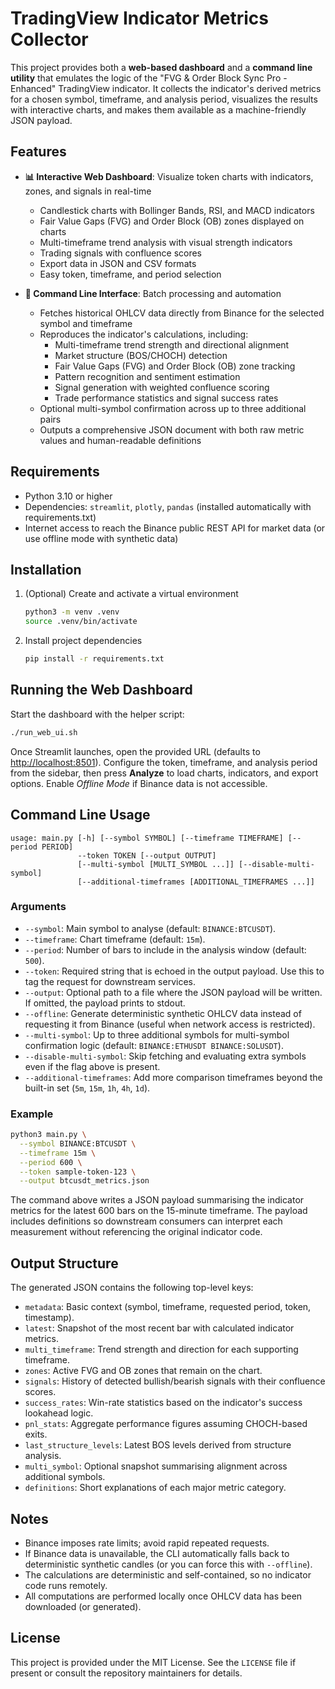 # TradingView Indicator Metrics Collector

This project provides both a **web-based dashboard** and a **command line utility** that emulates the logic of the "FVG & Order Block Sync Pro - Enhanced" TradingView indicator. It collects the indicator's derived metrics for a chosen symbol, timeframe, and analysis period, visualizes the results with interactive charts, and makes them available as a machine-friendly JSON payload.

## Features

- **📊 Interactive Web Dashboard**: Visualize token charts with indicators, zones, and signals in real-time
  - Candlestick charts with Bollinger Bands, RSI, and MACD indicators
  - Fair Value Gaps (FVG) and Order Block (OB) zones displayed on charts
  - Multi-timeframe trend analysis with visual strength indicators
  - Trading signals with confluence scores
  - Export data in JSON and CSV formats
  - Easy token, timeframe, and period selection

- **🔧 Command Line Interface**: Batch processing and automation
  - Fetches historical OHLCV data directly from Binance for the selected symbol and timeframe
  - Reproduces the indicator's calculations, including:
    - Multi-timeframe trend strength and directional alignment
    - Market structure (BOS/CHOCH) detection
    - Fair Value Gaps (FVG) and Order Block (OB) zone tracking
    - Pattern recognition and sentiment estimation
    - Signal generation with weighted confluence scoring
    - Trade performance statistics and signal success rates
  - Optional multi-symbol confirmation across up to three additional pairs
  - Outputs a comprehensive JSON document with both raw metric values and human-readable definitions

## Requirements

- Python 3.10 or higher
- Dependencies: `streamlit`, `plotly`, `pandas` (installed automatically with requirements.txt)
- Internet access to reach the Binance public REST API for market data (or use offline mode with synthetic data)

## Installation

1. (Optional) Create and activate a virtual environment
   ```bash
   python3 -m venv .venv
   source .venv/bin/activate
   ```
2. Install project dependencies
   ```bash
   pip install -r requirements.txt
   ```

## Running the Web Dashboard

Start the dashboard with the helper script:

```bash
./run_web_ui.sh
```

Once Streamlit launches, open the provided URL (defaults to [http://localhost:8501](http://localhost:8501)). Configure the token, timeframe, and analysis period from the sidebar, then press **Analyze** to load charts, indicators, and export options. Enable *Offline Mode* if Binance data is not accessible.

## Command Line Usage

```
usage: main.py [-h] [--symbol SYMBOL] [--timeframe TIMEFRAME] [--period PERIOD]
               --token TOKEN [--output OUTPUT]
               [--multi-symbol [MULTI_SYMBOL ...]] [--disable-multi-symbol]
               [--additional-timeframes [ADDITIONAL_TIMEFRAMES ...]]
```

### Arguments

- `--symbol`: Main symbol to analyse (default: `BINANCE:BTCUSDT`).
- `--timeframe`: Chart timeframe (default: `15m`).
- `--period`: Number of bars to include in the analysis window (default: `500`).
- `--token`: Required string that is echoed in the output payload. Use this to tag the request for downstream services.
- `--output`: Optional path to a file where the JSON payload will be written. If omitted, the payload prints to stdout.
- `--offline`: Generate deterministic synthetic OHLCV data instead of requesting it from Binance (useful when network access is restricted).
- `--multi-symbol`: Up to three additional symbols for multi-symbol confirmation logic (default: `BINANCE:ETHUSDT BINANCE:SOLUSDT`).
- `--disable-multi-symbol`: Skip fetching and evaluating extra symbols even if the flag above is present.
- `--additional-timeframes`: Add more comparison timeframes beyond the built-in set (`5m`, `15m`, `1h`, `4h`, `1d`).

### Example

```bash
python3 main.py \
  --symbol BINANCE:BTCUSDT \
  --timeframe 15m \
  --period 600 \
  --token sample-token-123 \
  --output btcusdt_metrics.json
```

The command above writes a JSON payload summarising the indicator metrics for the latest 600 bars on the 15-minute timeframe. The payload includes definitions so downstream consumers can interpret each measurement without referencing the original indicator code.

## Output Structure

The generated JSON contains the following top-level keys:

- `metadata`: Basic context (symbol, timeframe, requested period, token, timestamp).
- `latest`: Snapshot of the most recent bar with calculated indicator metrics.
- `multi_timeframe`: Trend strength and direction for each supporting timeframe.
- `zones`: Active FVG and OB zones that remain on the chart.
- `signals`: History of detected bullish/bearish signals with their confluence scores.
- `success_rates`: Win-rate statistics based on the indicator's success lookahead logic.
- `pnl_stats`: Aggregate performance figures assuming CHOCH-based exits.
- `last_structure_levels`: Latest BOS levels derived from structure analysis.
- `multi_symbol`: Optional snapshot summarising alignment across additional symbols.
- `definitions`: Short explanations of each major metric category.

## Notes

- Binance imposes rate limits; avoid rapid repeated requests.
- If Binance data is unavailable, the CLI automatically falls back to deterministic synthetic candles (or you can force this with `--offline`).
- The calculations are deterministic and self-contained, so no indicator code runs remotely.
- All computations are performed locally once OHLCV data has been downloaded (or generated).

## License

This project is provided under the MIT License. See the `LICENSE` file if present or consult the repository maintainers for details.
